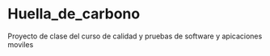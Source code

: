 # Huella_de_carbono
Proyecto de clase del curso de calidad y pruebas de software y apicaciones moviles

